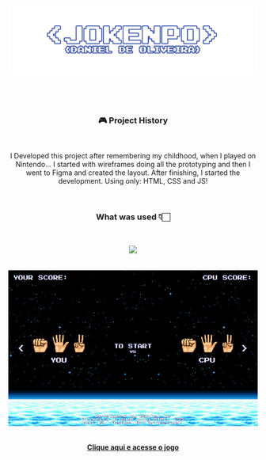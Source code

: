 <img src="./assets/img/capa-readme.png"/>

#

<br>
<h3 align="center">🎮 Project History</h3>
<br>
 
<p align="center">I Developed this project after remembering my childhood, when I played on Nintendo... I started with wireframes doing all the prototyping and then I went to Figma and created the layout. After finishing, I started the development. Using only: HTML, CSS and JS!</p>

<br>

<h3 align="center">What was used 👇🏻</h3>

<br>

<p align="center">
  <a href="https://skillicons.dev">
    <img src="https://skillicons.dev/icons?i=html,css,js,figma" width="130px"/>
  </a>
</p>

<br>
<img src="./assets/img/capa-projeto.png" />
<br>

<br>
<p align="center"><a href="https://game-jokenpo.surge.sh/"><b>Clique aqui e acesse o jogo</b></a> 
</p>


